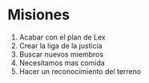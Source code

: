 # Misiones

1. Acabar con el plan de Lex
2. Crear la liga de la justicia
3. Buscar nuevos miembros
4. Necesitamos mas comida
5. Hacer un reconocimiento del terreno
